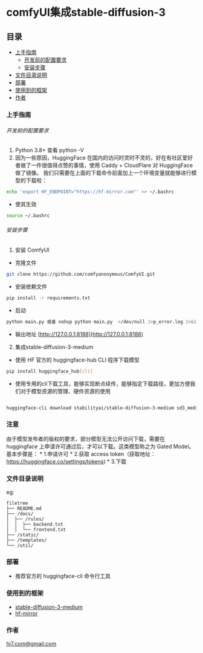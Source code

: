 

# comfyUI集成stable-diffusion-3


## 目录

- [上手指南](#上手指南)
  - [开发前的配置要求](#开发前的配置要求)
  - [安装步骤](#安装步骤)
- [文件目录说明](#文件目录说明)
- [部署](#部署)
- [使用到的框架](#使用到的框架)
- [作者](#作者)

### 上手指南

###### 开发前的配置要求

1. Python 3.8+   查看 python -V
2. 因为一些原因，HuggingFace 在国内的访问时灵时不灵的，好在有社区爱好者做了一件很值得点赞的事情，使用 Caddy + CloudFlare 对 HuggingFace 做了镜像。
我们只需要在上面的下载命令前面加上一个环境变量就能够进行模型的下载啦：
```sh
echo 'export HF_ENDPOINT="https://hf-mirror.com"' >> ~/.bashrc
```
- 使其生效
```sh
source ~/.bashrc
```
###### 安装步骤

1. 安装 ComfyUI

- 克隆文件
```sh
git clone https://github.com/comfyanonymous/ComfyUI.git
```
- 安装依赖文件
```sh
pip install -r requirements.txt
```
- 启动
```sh
python main.py 或者 nohup python main.py  >/dev/null 2>p_error.log 2>&1 &
```
- 输出地址 [http://127.0.0.1:8188](http://127.0.0.1:8188)

2. 集成stable-diffusion-3-medium

  - 使用 HF 官方的 huggingface-hub CLI 程序下载模型
  ```sh
  pip install huggingface_hub[cli]
  ```
  - 使用专用的cli下载工具，能够实现断点续传，能够指定下载路径，更加方便我们对于模型资源的管理、硬件资源的使用
  ```sh

  huggingface-cli download stabilityai/stable-diffusion-3-medium sd3_medium_incl_clips_t5xxlfp8.safetensors --local-dir=./models/checkpoints/ --token xxx

  ```
  ### 注意
  由于模型发布者的版权的要求，部分模型无法公开访问下载，需要在 huggingface 上申请许可通过后，才可以下载。这类模型称之为 Gated Model。基本步骤是：
	* 1.申请许可
	* 2.获取 access token（获取地址：https://huggingface.co/settings/tokens)
	* 3.下载

### 文件目录说明
eg:

```
filetree 
├── README.md
├── /docs/
│  ├── /rules/
│  │  ├── backend.txt
│  │  └── frontend.txt
├── /static/
├── /templates/
└── /util/
```


### 部署

- 推荐官方的 huggingface-cli 命令行工具

### 使用到的框架

- [stable-diffusion-3-medium](https://huggingface.co/stabilityai/stable-diffusion-3-medium)
- [hf-mirror](https://hf-mirror.com/)


### 作者
hj7.com@gmail.com



